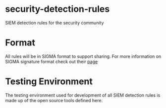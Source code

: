 # security-detection-rules
SIEM detection rules for the security community
# Format
All rules will be in SIGMA format to support sharing. For more information on SIGMA signature format check out their [page](https://github.com/SigmaHQ/sigma#sigma)
# Testing Environment
The testing environment used for development of all SIEM detection rules is made up of the open source tools defined here.
